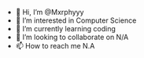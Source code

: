 - 👋 Hi, I’m @Mxrphyyy
- 👀 I’m interested in Computer Science
- 🌱 I’m currently learning coding
- 💞️ I’m looking to collaborate on N/A
- 📫 How to reach me N.A

<!---
Mxrphyyy/Mxrphyyy is a ✨ special ✨ repository because its `README.md` (this file) appears on your GitHub profile.
You can click the Preview link to take a look at your changes.
--->
